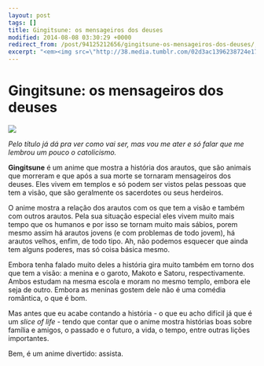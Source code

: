 ```yaml
---
layout: post
tags: []
title: Gingitsune: os mensageiros dos deuses
modified: 2014-08-08 03:30:29 +0000
redirect_from: /post/94125212656/gingitsune-os-mensageiros-dos-deuses/,/post/94125212656/
excerpt: "<em><img src=\"http://38.media.tumblr.com/02d3ac1396238724e1719d85153a3344/tumblr_inline_n9wejlVceb1qju32f.jpg\"></em>"
---
```


Gingitsune: os mensageiros dos deuses
=====================================

*![](http://38.media.tumblr.com/02d3ac1396238724e1719d85153a3344/tumblr_inline_n9wejlVceb1qju32f.jpg)*

*Pelo título já dá pra ver como vai ser, mas vou me ater e só falar que
me lembrou um pouco o catolicismo.*

**Gingitsune** é um anime que mostra a história dos arautos, que são
animais que morreram e que após a sua morte se tornaram mensageiros dos
deuses. Eles vivem em templos e só podem ser vistos pelas pessoas que
tem a visão, que são geralmente os sacerdotes ou seus herdeiros.

O anime mostra a relação dos arautos com os que tem a visão e também com
outros arautos. Pela sua situação especial eles vivem muito mais tempo
que os humanos e por isso se tornam muito mais sábios, porem mesmo assim
há arautos jovens (e com problemas de todo jovem), há arautos velhos,
enfim, de todo tipo. Ah, não podemos esquecer que ainda tem alguns
poderes, mas só coisa básica mesmo.

Embora tenha falado muito deles a história gira muito também em torno
dos que tem a visão: a menina e o garoto, Makoto e Satoru,
respectivamente. Ambos estudam na mesma escola e moram no mesmo templo,
embora ele seja de outro. Embora as meninas gostem dele não é uma
comédia romântica, o que é bom.

Mas antes que eu acabe contando a história - o que eu acho difícil já
que é um *slice of life* - tendo que contar que o anime mostra histórias
boas sobre família e amigos, o passado e o futuro, a vida, o tempo,
entre outras lições importantes.

Bem, é um anime divertido: assista.


